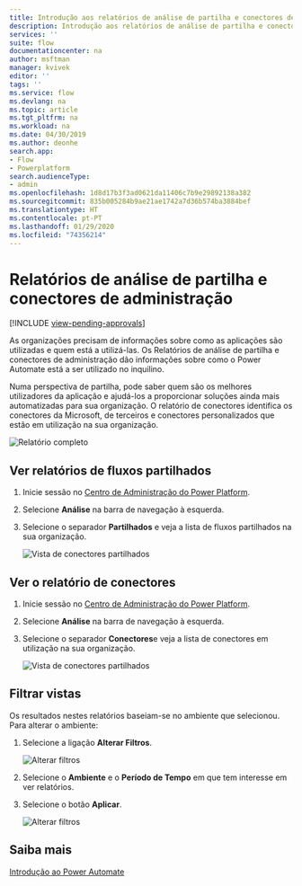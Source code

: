 ```yaml
---
title: Introdução aos relatórios de análise de partilha e conectores de administração | Microsoft Docs
description: Introdução aos relatórios de análise de partilha e conectores de administração do Power Automate.
services: ''
suite: flow
documentationcenter: na
author: msftman
manager: kvivek
editor: ''
tags: ''
ms.service: flow
ms.devlang: na
ms.topic: article
ms.tgt_pltfrm: na
ms.workload: na
ms.date: 04/30/2019
ms.author: deonhe
search.app:
- Flow
- Powerplatform
search.audienceType:
- admin
ms.openlocfilehash: 1d8d17b3f3ad0621da11406c7b9e29892138a382
ms.sourcegitcommit: 835b005284b9ae21ae1742a7d36b574ba3884bef
ms.translationtype: HT
ms.contentlocale: pt-PT
ms.lasthandoff: 01/29/2020
ms.locfileid: "74356214"
---
```

# <a name="sharing-and-connectors-admin-analytics-reports"></a>Relatórios de análise de partilha e conectores de administração
[!INCLUDE [view-pending-approvals](includes/cc-rebrand.md)]

As organizações precisam de informações sobre como as aplicações são utilizadas e quem está a utilizá-las. Os Relatórios de análise de partilha e conectores de administração dão informações sobre como o Power Automate está a ser utilizado no inquilino. 

Numa perspectiva de partilha, pode saber quem são os melhores utilizadores da aplicação e ajudá-los a proporcionar soluções ainda mais automatizadas para sua organização. O relatório de conectores identifica os conectores da Microsoft, de terceiros e conectores personalizados que estão em utilização na sua organização.

![Relatório completo](media/admin-analytics-report/default-report.png)

## <a name="view-shared-flows-reports"></a>Ver relatórios de fluxos partilhados

1. Inicie sessão no [Centro de Administração do Power Platform](https://admin.powerplatform.microsoft.com/).
1. Selecione **Análise** na barra de navegação à esquerda.
1. Selecione o separador **Partilhados** e veja a lista de fluxos partilhados na sua organização.
 
    ![Vista de conectores partilhados](media/admin-analytics-report/shared-tab.png)


## <a name="view-connectors-report"></a>Ver o relatório de conectores

1. Inicie sessão no [Centro de Administração do Power Platform](https://admin.powerplatform.microsoft.com/).
1. Selecione **Análise** na barra de navegação à esquerda.
1. Selecione o separador **Conectores**e veja a lista de conectores em utilização na sua organização.
 
    ![Vista de conectores partilhados](media/admin-analytics-report/connectors-tab.png)

## <a name="filter-views"></a>Filtrar vistas

Os resultados nestes relatórios baseiam-se no ambiente que selecionou. Para alterar o ambiente:

1. Selecione a ligação **Alterar Filtros**.
    
    ![Alterar filtros](media/admin-analytics-report/filters.png)

1. Selecione o **Ambiente** e o **Período de Tempo** em que tem interesse em ver relatórios.
1. Selecione o botão **Aplicar**.

    ![Alterar filtros](media/admin-analytics-report/filters-detail.png)

## <a name="learn-more"></a>Saiba mais

[Introdução ao Power Automate](getting-started.md)











